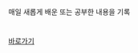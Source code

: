<div align>
매일 새롭게 배운 또는 공부한 내용을 기록   
<h1></h1>
  <a href="[NNIIE.github.io](https://nniie.github.io/)">바로가기</a>
